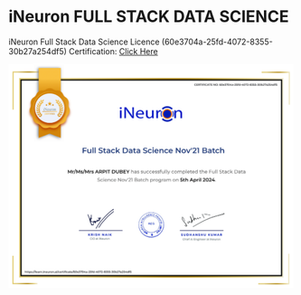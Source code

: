 # iNeuron FULL STACK DATA SCIENCE

iNeuron Full Stack Data Science Licence (60e3704a-25fd-4072-8355-30b27a254df5) Certification: [Click Here](https://learn.ineuron.ai/certificate/60e3704a-25fd-4072-8355-30b27a254df5 "/")

![img](./output/iNeuron_Full_Stack_DataScience_certification.png)
